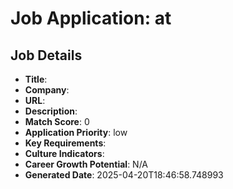 # Job Application:  at 

## Job Details
- **Title**: 
- **Company**: 
- **URL**: 
- **Description**: 
- **Match Score**: 0
- **Application Priority**: low
- **Key Requirements**: 
- **Culture Indicators**: 
- **Career Growth Potential**: N/A
- **Generated Date**: 2025-04-20T18:46:58.748993
